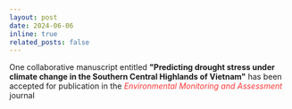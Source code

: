 ```yaml
---
layout: post
date: 2024-06-06
inline: true
related_posts: false
---
```


One collaborative manuscript entitled <b>"Predicting drought stress under climate change in the Southern Central Highlands of Vietnam"</b> has been accepted for publication in the <span style="color: #FF3636;"><i>Environmental Monitoring and Assessment</i></span> journal